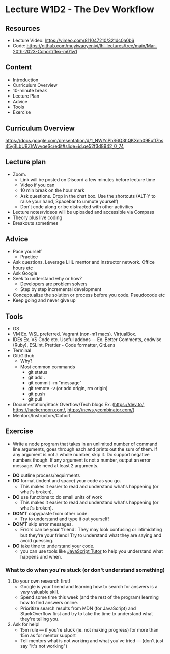 # Lecture W1D2 - The Dev Workflow

## Resources
- Lecture Video: https://vimeo.com/811047210/321dc0a0b6
- Code: https://github.com/muyiwaoyeniyi/lhl-lectures/tree/main/Mar-20th-2023-Cohort/flex-m01w1


## Content

- Introduction
- Curriculum Overview
- 10-minute break
- Lecture Plan
- Advice
- Tools
- Exercise

## Curriculum Overview

https://docs.google.com/presentation/d/1_NWYcPhS6Q3hQKXnh09Eufl7hs45yBLbUBZhWyvqeSc/edit#slide=id.ge52f3d8942_0_74

## Lecture plan

- Zoom.
  - Link will be posted on Discord a few minutes before lecture time
  - Video if you can
  - 10 min break on the hour mark
  - Ask questions. Drop in the chat box. Use the shortcuts (ALT-Y to raise your hand, Spacebar to unmute yourself)
  - Don't code along or be distracted with other activities
- Lecture notes/videos will be uploaded and accessible via Compass
- Theory plus live coding
- Breakouts sometimes

## Advice

- Pace yourself
  - Practice
- Ask questions. Leverage LHL mentor and instructor network. Office hours etc
- Ask Google
- Seek to understand why or how?
  - Developers are problem solvers
  - Step by step incremental development
- Conceptualize the solution or process before you code. Pseudocode etc
- Keep going and never give up

## Tools

- OS
- VM Ex. WSL preferred. Vagrant (non-m1 macs). VirtualBox.
- IDEs Ex. VS Code etc. Useful addons -- Ex. Better Comments, endwise (Ruby), ESLint, Prettier - Code formatter, GitLens
- Terminal
- Git/Github
  - Why?
  - Most common commands
    - git status
    - git add .
    - git commit -m "message"
    - git remote -v (or add origin, rm origin)
    - git push
    - git pull
- Documentation/Stack Overflow/Tech blogs Ex. (https://dev.to/, https://hackernoon.com/, https://news.ycombinator.com/)
- Mentors/Instructors/Cohort

## Exercise

- Write a node program that takes in an unlimited number of command line arguments, goes through each and prints out the sum of them. If any argument is not a whole number, skip it. Do support negative numbers though. If any argument is not a number, output an error message. We need at least 2 arguments.

* **DO** outline process/requirments
* **DO** format (indent and space) your code as you go.
    * This makes it easier to read and understand what's happening (or what's broken).
* **DO** use functions to do small units of work
    * This makes it easier to read and understand what's happening (or what's broken).
* **DON'T** copy/paste from other code.
    * Try to understand and type it out yourself!
* **DON'T** skip error messages.
    * Errors can be your 'friend'. They may look confusing or intimidating but they're your friend! Try to understand what they are saying and avoid guessing.
* **DO** take time to understand your code.
    * you can use tools like [JavaScript Tutor](https://pythontutor.com/javascript.html#mode=edit) to help you understand what happens and when.


### What to do when you're stuck (or don't understand something)
1. Do your own research first!
    * Google is your friend and learning how to search for answers is a *very* valuable skill.
    * Spend some time this week (and the rest of the program) learning how to find answers online.
    * Prioritize search results from MDN (for JavaScript) and StackOverflow first and try to take the time to understand what they're telling you.
2. Ask for help!
    * 15m rule — if you're stuck (ie. not making progress) for more than 15m as for mentor support
    * Tell mentors what is not working and what you've tried — (don't just say "it's not working")